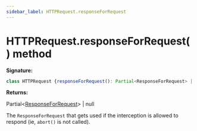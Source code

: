 ```yaml
---
sidebar_label: HTTPRequest.responseForRequest
---
```

# HTTPRequest.responseForRequest() method

**Signature:**

```typescript
class HTTPRequest {responseForRequest(): Partial<ResponseForRequest> | null;}
```
**Returns:**

Partial&lt;[ResponseForRequest](./puppeteer.responseforrequest.md)&gt; \| null

The `ResponseForRequest` that gets used if the interception is allowed to respond (ie, `abort()` is not called).

